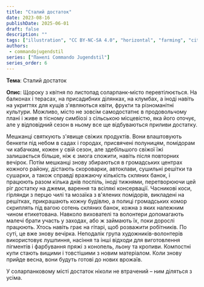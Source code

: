```yaml
---
title: "Сталий достаток"
date: 2023-08-16
publishDate: 2025-06-01
draft: false
description: ""
tags: ["illustration", "CC BY-NC-SA 4.0", "horizontal", "farming", "city"]
authors:
 - commandojugendstil
series: ["Панелі Commando Jugendstil"]
series_order: 6
---
```


**Тема**: 
Сталий достаток

**Опис**:
Щороку з квітня по листопад соларпанк-місто перевтілюється. На балконах і терасах, на присадибних ділянках, на клумбах, а іноді навіть на укриттях для кущів з'являються квіти, фрукти та різноманітні культури. Можливо, місто не зовсім самодостатнє в продовольчому плані і живе в тісному симбіозі з сільською місцевістю, яка його оточує, але у відповідний сезон в ньому все ще відбуваються приливи достатку.

Мешканці святкують з'явище свіжих продуктів. Вони влаштовують бенкети під небом в садах і городах, присвячені полуницям, помідорам чи кабачкам, кожен у свій сезон, але здебільшого свіжої їжі залишається більше, ніж є змога спожити, навіть після повторних вечірок. Потім мешканці знову збираються в громадських центрах кожного району, дістають скороварки, автоклави, сушильні решітки та сушарки, а також справді вражаючу кількість скляних банок, і працюють разом кілька днів поспіль, іноді тижнями, перетворюючи цей ріг достатку на джеми, варення та всілякі консервації. Часникові коси, гірлянди з перцю чилі та мозаїка з в'ялених помідорів, викладені на решітках, прикрашають кожну будівлю, а полиці громадських комор скриплять під вагою сотень скляних банок, кожна з яких належним чином етикетована. Навколо вихователі та волонтери допомагають малечі брати участь у заходах, або ж займають їх, поки дорослі працюють. Хтось навіть грає на гітарі, щоб розважити робітників. По суті, це вже знову вечірка. Неподалік група художників-волонтерів використовує лушпиння, насіння та інші відходи для виготовлення пігментів і фарбування пряжі з конопель, льону та кропиви. Компостні купи стають вищими і товстішими з новим матеріалом. Коли знову прийде весна, вони будуть готові до нових врожаїв.

У соларпанковому місті достаток ніколи не втрачений – ним діляться з усіма.
